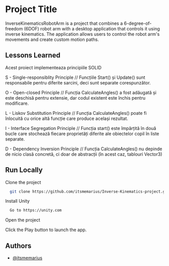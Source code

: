 
# Project Title

InverseKinematicsRobotArm is a project that combines a 6-degree-of-freedom (6DOF) robot arm with a desktop application that controls it using inverse kinematics. The application allows users to control the robot arm's movements and create custom motion paths.

## Lessons Learned

Acest proiect implementeaza principiile SOLID

S - Single-responsiblity Principle
// Funcțiile Start() și Update() sunt responsabile pentru diferite sarcini, deci sunt separate corespunzător.

O - Open-closed Principle
// Funcția CalculateAngles() a fost adăugată și este deschisă pentru extensie, dar codul existent este închis pentru modificare.

L - Liskov Substitution Principle
// Funcția CalculateAngles() poate fi înlocuită cu orice altă funcție care produce același rezultat.

I - Interface Segregation Principle
// Funcția start() este împărțită în două bucle care stochează fiecare proprietăți diferite ale obiectelor copil în liste separate.

D - Dependency Inversion Principle
// Funcția CalculateAngles() nu depinde de nicio clasă concretă, ci doar de abstracții (în acest caz, tablouri Vector3)
## Run Locally

Clone the project

```bash
  git clone https://github.com/itsmemarius/Inverse-Kinematics-project.git
```

Install Unity

```bash
  Go to https://unity.com
```

Open the project

Click the Play button to launch the app.


## Authors

- [@itsmemarius](https://github.com/itsmemarius)

